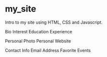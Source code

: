 # my_site

Intro to my site using HTML, CSS and Javascript.

Bio
Interest
Education
Experience 

Personal Photo
Personal Website

Contact Info
Email Address
Favorite
Events

